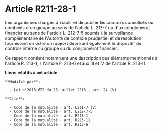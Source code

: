 # Article R211-28-1

Les organismes chargés d'établir et de publier les comptes consolidés ou combinés d'un groupe au sens de l'article L. 212-7
ou d'un conglomérat financier au sens de l'article L. 212-7-5 soumis à la surveillance complémentaire de l'Autorité de
contrôle prudentiel et de résolution fournissent en outre un rapport décrivant également le dispositif de contrôle interne du
groupe ou du conglomérat financier. 

Ce rapport contient notamment une description des éléments mentionnés à l'article R. 213-1, à l'article R. 213-6 et aux III
et IV de l'article R. 213-11.

**Liens relatifs à cet article**

	**Modifié par**:

	  - Loi n°2013-672 du 26 juillet 2013 - art. 24 (V)

	**Cite**:

	  - Code de la mutualité - art. L211-7 (V)
	  - Code de la mutualité - art. L212-7-5
	  - Code de la mutualité - art. R213-1
	  - Code de la mutualité - art. R213-11
	  - Code de la mutualité - art. R213-6
